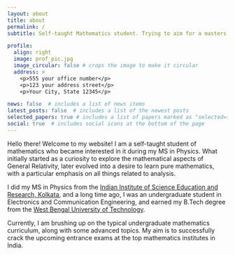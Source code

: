```yaml
---
layout: about
title: about
permalink: /
subtitle: Self-taught Mathematics student. Trying to aim for a masters in Mathematics.

profile:
  align: right
  image: prof_pic.jpg
  image_circular: false # crops the image to make it circular
  address: >
    <p>555 your office number</p>
    <p>123 your address street</p>
    <p>Your City, State 12345</p>

news: false  # includes a list of news items
latest_posts: false  # includes a list of the newest posts
selected_papers: true # includes a list of papers marked as "selected={true}"
social: true  # includes social icons at the bottom of the page
---
```

Hello there! Welcome to my website! I am a self-taught student of mathematics who became interested in it during my MS in Physics. What initially started as a curiosity to 
explore the mathematical aspects of General Relativity, later evolved into a desire to learn pure mathematics, with a particular emphasis on all things related to analysis.

I did my MS in Physics from the [Indian Institute of Science Education and Research, Kolkata](https://www.iiserkol.ac.in/web/en/), and a long time ago, I was an undergraduate student in Electronics and Communication Engineering, and earned my B.Tech degree from the [West Bengal University of Technology](https://makautwb.ac.in/). 

Currently, I am brushing up on the typical undergraduate mathematics curriculum, along with some advanced topics. My aim is to successfully crack the upcoming entrance exams at the top mathematics institutes in India.

